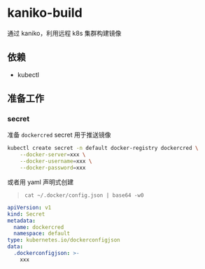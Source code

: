 # kaniko-build

通过 kaniko，利用远程 k8s 集群构建镜像

## 依赖

- kubectl

## 准备工作

### secret

准备 `dockercred` secret 用于推送镜像

```bash
kubectl create secret -n default docker-registry dockercred \
    --docker-server=xxx \
    --docker-username=xxx \
    --docker-password=xxx
```

或者用 yaml 声明式创建

> `cat ~/.docker/config.json | base64 -w0`

```yaml
apiVersion: v1
kind: Secret
metadata:
  name: dockercred
  namespace: default
type: kubernetes.io/dockerconfigjson
data:
  .dockerconfigjson: >-
    xxx
```
